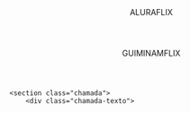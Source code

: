   <link
        href="https://fonts.googleapis.com/css2?family=Chakra+Petch:ital,wght@0,300;0,400;0,500;0,600;0,700;1,300;1,400;1,500;1,600;1,700&display=swap"
        rel="stylesheet">
    <title>Aluraflix</title>
    <title>Guiminamflix</title>
 </head>

 <body>
    <header>ALURAFLIX</header>
    <header>GUIMINAMFLIX</header>

    <section class="chamada">
        <div class="chamada-texto">
